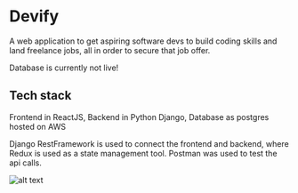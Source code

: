 # Devify
A web application to get aspiring software devs to build coding skills and land freelance jobs, all in order to secure that job offer.

Database is currently not live!

## Tech stack
Frontend in ReactJS,
Backend in Python Django,
Database as postgres hosted on AWS

Django RestFramework is used to connect the frontend and backend, where Redux is used as a state management tool.
Postman was used to test the api calls.

![alt text](https://github.com/sgmselli/Devify/assets/99349293/7fcee69e-fd18-463c-8b91-c4eb0e93f414)

